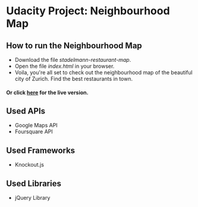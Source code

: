 # Udacity Project: Neighbourhood Map

## How to run the Neighbourhood Map

* Download the file _stadelmann-restaurant-map_.
* Open the file _index.html_ in your browser.
* Voila, you're all set to check out the neighbourhood map of the beautiful city of Zurich. Find the best restaurants in town.

#### Or click [here](https://martinstad.github.io/projects/restaurant-map/) for the live version.

## Used APIs

* Google Maps API
* Foursquare API

## Used Frameworks

* Knockout.js

## Used Libraries

* jQuery Library
